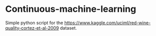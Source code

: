 # Continuous-machine-learning

Simple python script for the https://www.kaggle.com/uciml/red-wine-quality-cortez-et-al-2009 dataset.
